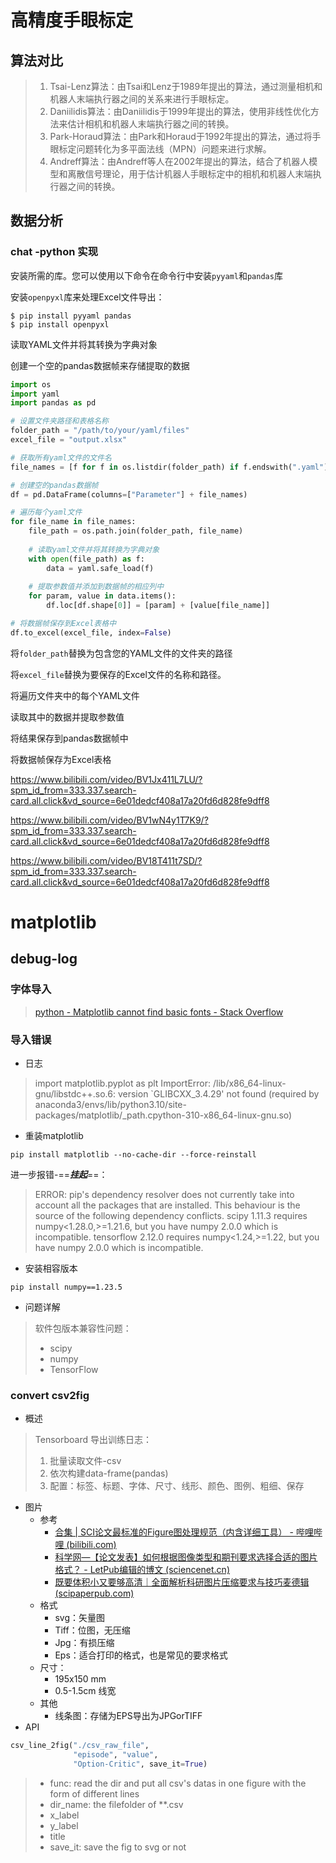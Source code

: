 # 高精度手眼标定

## 算法对比

>
>
>1. Tsai-Lenz算法：由Tsai和Lenz于1989年提出的算法，通过测量相机和机器人末端执行器之间的关系来进行手眼标定。
>2. Daniilidis算法：由Daniilidis于1999年提出的算法，使用非线性优化方法来估计相机和机器人末端执行器之间的转换。
>3. Park-Horaud算法：由Park和Horaud于1992年提出的算法，通过将手眼标定问题转化为多平面法线（MPN）问题来进行求解。
>4. Andreff算法：由Andreff等人在2002年提出的算法，结合了机器人模型和离散信号理论，用于估计机器人手眼标定中的相机和机器人末端执行器之间的转换。

## 数据分析

###  chat -python 实现

安装所需的库。您可以使用以下命令在命令行中安装`pyyaml`和`pandas`库

安装`openpyxl`库来处理Excel文件导出：

```shell
$ pip install pyyaml pandas
$ pip install openpyxl
```

读取YAML文件并将其转换为字典对象

创建一个空的pandas数据帧来存储提取的数据

```python
import os
import yaml
import pandas as pd

# 设置文件夹路径和表格名称
folder_path = "/path/to/your/yaml/files"
excel_file = "output.xlsx"

# 获取所有yaml文件的文件名
file_names = [f for f in os.listdir(folder_path) if f.endswith(".yaml")]

# 创建空的pandas数据帧
df = pd.DataFrame(columns=["Parameter"] + file_names)

# 遍历每个yaml文件
for file_name in file_names:
    file_path = os.path.join(folder_path, file_name)
    
    # 读取yaml文件并将其转换为字典对象
    with open(file_path) as f:
        data = yaml.safe_load(f)
    
    # 提取参数值并添加到数据帧的相应列中
    for param, value in data.items():
        df.loc[df.shape[0]] = [param] + [value[file_name]]

# 将数据帧保存到Excel表格中
df.to_excel(excel_file, index=False)
```



将`folder_path`替换为包含您的YAML文件的文件夹的路径

将`excel_file`替换为要保存的Excel文件的名称和路径。

将遍历文件夹中的每个YAML文件

读取其中的数据并提取参数值

将结果保存到pandas数据帧中

将数据帧保存为Excel表格





https://www.bilibili.com/video/BV1Jx411L7LU/?spm_id_from=333.337.search-card.all.click&vd_source=6e01dedcf408a17a20fd6d828fe9dff8

https://www.bilibili.com/video/BV1wN4y1T7K9/?spm_id_from=333.337.search-card.all.click&vd_source=6e01dedcf408a17a20fd6d828fe9dff8

https://www.bilibili.com/video/BV18T411t7SD/?spm_id_from=333.337.search-card.all.click&vd_source=6e01dedcf408a17a20fd6d828fe9dff8

# matplotlib

## debug-log

### 字体导入

> [python - Matplotlib cannot find basic fonts - Stack Overflow](https://stackoverflow.com/questions/42097053/matplotlib-cannot-find-basic-fonts)

### 导入错误

- 日志

> import matplotlib.pyplot as plt
> ImportError: /lib/x86_64-linux-gnu/libstdc++.so.6: version `GLIBCXX_3.4.29' not found (required by anaconda3/envs/lib/python3.10/site-packages/matplotlib/_path.cpython-310-x86_64-linux-gnu.so)

- 重装matplotlib

```shell
pip install matplotlib --no-cache-dir --force-reinstall
```

进一步报错-==***挂起***==：

> ERROR: pip's dependency resolver does not currently take into account all the packages that are installed. This behaviour is the source of the following dependency conflicts.
> scipy 1.11.3 requires numpy<1.28.0,>=1.21.6, but you have numpy 2.0.0 which is incompatible.
> tensorflow 2.12.0 requires numpy<1.24,>=1.22, but you have numpy 2.0.0 which is incompatible.

- 安装相容版本

```shell
pip install numpy==1.23.5
```

- 问题详解

> 软件包版本兼容性问题：
>
> - scipy
> - numpy
> - TensorFlow

### convert csv2fig

- 概述

> Tensorboard 导出训练日志：
>
> 1. 批量读取文件-csv
> 2. 依次构建data-frame(pandas)
> 3. 配置：标签、标题、字体、尺寸、线形、颜色、图例、粗细、保存

- 图片
  - 参考
    - [合集 | SCI论文最标准的Figure图处理规范（内含详细工具） - 哔哩哔哩 (bilibili.com)](https://www.bilibili.com/read/cv33105177/)
    - [科学网—【论文发表】如何根据图像类型和期刊要求选择合适的图片格式？ - LetPub编辑的博文 (sciencenet.cn)](https://blog.sciencenet.cn/blog-1232242-1410946.html)
    - [既要体积小又要够高清｜全面解析科研图片压缩要求与技巧麦德辑 (scipaperpub.com)](https://www.scipaperpub.com/既要体积小又要够高清｜全面解析科研图片压缩要/)
  - 格式
    - svg：矢量图
    - Tiff：位图，无压缩
    - Jpg：有损压缩
    - Eps：适合打印的格式，也是常见的要求格式
  - 尺寸：
    - 195x150 mm
    - 0.5-1.5cm 线宽
  - 其他
    - 线条图：存储为EPS导出为JPGorTIFF
- API

```python
csv_line_2fig("./csv_raw_file", 
              "episode", "value", 
              "Option-Critic", save_it=True)
```

> - func: read the dir and put all csv's datas in one figure with the form of different lines
> - dir_name: the filefolder of  **.csv
> - x_label
> - y_label
> - title
> - save_it: save the fig to svg or not